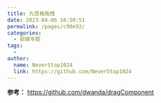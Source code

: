 ```yaml
---
title: 九宫格拖拽
date: 2023-04-06 16:50:51
permalink: /pages/c90e92/
categories:
  - 前端专题
tags:
  - 
author: 
  name: NeverStop1024
  link: https://github.com/NeverStop1024
---
```


**参考：**
https://github.com/dwanda/dragComponent